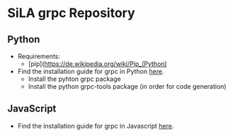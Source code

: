# SiLA grpc Repository

## Python

- Requirements: 
	* [pip](https://de.wikipedia.org/wiki/Pip_(Python)
- Find the installation guide for grpc in Python [here](http://www.grpc.io/docs/quickstart/python.html).
	* Install the pyhton grpc package
	* Install the python grpc-tools package (in order for code generation)

## JavaScript

- Find the installation guide for grpc in Javascript [here](http://www.grpc.io/docs/quickstart/basic/node.html).
